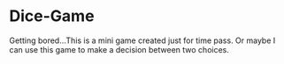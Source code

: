 # Dice-Game
Getting bored...This is a mini game created just for time pass. Or maybe I can use this game to make a decision between two choices.
